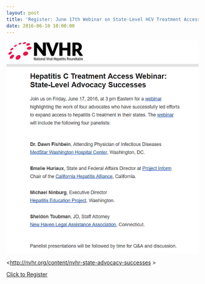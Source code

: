 ```yaml
---
layout: post
title: 'Register: June 17th Webinar on State-Level HCV Treatment Access Successes'
date: 2016-06-10 10:00:00
---
```


[![](/assets/images/register-june-17th-webinar-on-state-level-hcv-treatment-access-successes.png)](http://nvhr.org/content/nvhr-state-advocacy-successes)

<http://nvhr.org/content/nvhr-state-advocacy-successes >

[Click to Register](https://attendee.gotowebinar.com/register/5174644043241017860)
